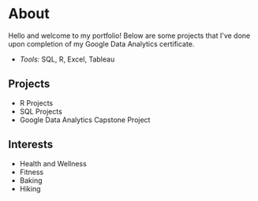 # About

Hello and welcome to my portfolio! Below are some projects that I've done upon completion of my Google Data Analytics certificate. 

* *Tools:* SQL, R, Excel, Tableau

## Projects
* R Projects
* SQL Projects
* Google Data Analytics Capstone Project

## Interests
* Health and Wellness
* Fitness
* Baking
* Hiking

